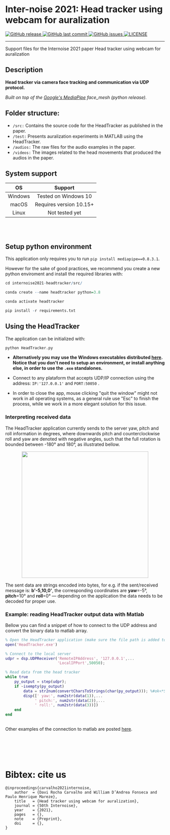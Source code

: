 # Inter-noise 2021: Head tracker using webcam for auralization
<p align="left">
  <a href="https://github.com/eac-ufsm/internoise2021-headtracker/releases/" target="_blank">
    <img alt="GitHub release" src="https://img.shields.io/github/v/release/eac-ufsm/internoise2021-headtracker?include_prereleases&style=flat-square">
  </a>

  <a href="https://github.com/eac-ufsm/internoise2021-headtracker/commits/master" target="_blank">
    <img src="https://img.shields.io/github/last-commit/eac-ufsm/internoise2021-headtracker?style=flat-square" alt="GitHub last commit">
  </a>

  <a href="https://github.com/eac-ufsm/internoise2021-headtracker/issues" target="_blank">
    <img src="https://img.shields.io/github/issues/eac-ufsm/internoise2021-headtracker?style=flat-square&color=red" alt="GitHub issues">
  </a>

  <a href="https://github.com/eac-ufsm/internoise2021-headtracker/blob/master/LICENSE" target="_blank">
    <img alt="LICENSE" src="https://img.shields.io/github/license/eac-ufsm/internoise2021-headtracker?style=flat-square&color=yellow">
  <a/>

</p>
<hr>

Support files for the Internoise 2021 paper Head tracker using webcam for auralization

## Description
**Head tracker via camera face tracking and communication via UDP protocol.**

*Built on top of the [Google's MediaPipe](https://github.com/google/mediapipe) face_mesh (python release).*

## Folder structure:
  - ```/src:``` Contains the source code for the HeadTracker as published in the paper.
  - ```/test:``` Presents auralization experiments in MATLAB using the HeadTracker.
  - ```/audios:``` The raw files for the audio examples in the paper.  
  - ```/videos:``` The images related to the head movements that produced the audios in the paper.


## System support 
|    OS   |         Support         |
|:-------:|:-----------------------:|
| Windows |   Tested on Windows 10  |
|  macOS  | Requires version 10.15+ |
|  Linux  |      Not tested yet     |


<br/><br/>
## Setup python environment
  This application only requires you to run ```pip install mediapipe==0.8.3.1```. 
  
  
  However for the sake of good practices, we recommend you create a new python enviroment and install the required libraries with:
  
  ```R
  cd internoise2021-headtracker/src/
  
  conda create --name headtracker python=3.8
  
  conda activate headtracker

  pip install -r requirements.txt
  ``` 


## Using the HeadTracker
  The application can be initialized with:
  ```python
  python HeadTracker.py
  ```
  
 - **Alternatively you may use the Windows executables distributed [here](https://github.com/eac-ufsm/internoise2021-headtracker/releases/tag/1.05.23). Notice that you don't need to setup an environment, or install anything else, in order to use the ```.exe``` standalones.**

- Connect to any plataform that accepts UDP/IP connection using the address: ```IP:'127.0.0.1'```  and ```PORT:50050``` .

- In order to close the app, mouse clicking "quit the window" might not work in all operating systems, as a general rule use "Esc" to finish the process, while we work in a more elegant solution for this issue.


### Interpreting received data
The HeadTracker application currently sends to the server yaw, pitch and roll information in degrees, where downwards pitch and counterclockwise roll and yaw are denoted with negative angles, such that the full rotation is bounded between -180° and 180°, as illustrated bellow. 


<p align="center">
<img width="400px" src="https://github.com/eac-ufsm/internoise2021-headtracker/blob/main/images/coord.svg"/>
</p>
  
The sent data are strings encoded into bytes,  for e.g. if the sent/received message is: **b'-5,10,0'**,  the corresponding coordinates are **yaw**=-5°, **pitch**=10° and **roll**=0°  &#8212; depending on the application the data needs to be decoded for proper use.


### Example: reading HeadTracker output data with Matlab
Bellow you can find a snippet of how to connect to the UDP address and convert the binary data to matlab array.
``` matlab
% Open the HeadTracker application (make sure the file path is added to matlab path variables)
open('HeadTracker.exe')   

% Connect to the local server
udpr = dsp.UDPReceiver('RemoteIPAddress', '127.0.0.1',...
                       'LocalIPPort',50050); 

% Read data from the head tracker
while true   
    py_output = step(udpr);
    if ~isempty(py_output)
        data = str2num(convertCharsToStrings(char(py_output))); %#ok<*ST2NM>
        disp([' yaw:', num2str(data(1)),...
             ' pitch:', num2str(data(2)),...
             ' roll:', num2str(data(3))])
    end
end 
 
```
Other examples of the connection to matlab are posted [here](https://github.com/eac-ufsm/internoise2021-headtracker/tree/main/test).



<br/><br/>
---
# Bibtex: cite us
```
@inproceedings{carvalho2021internoise, 
    author  = {Davi Rocha Carvalho and William D’Andrea Fonseca and Paulo Henrique Mareze}, 
    title   = {Head tracker using webcam for auralization}, 
    journal = {50th Internoise}, 
    year    = {2021}, 
    pages   = {}, 
    note    = {Preprint}, 
    doi     = {},
}
```

